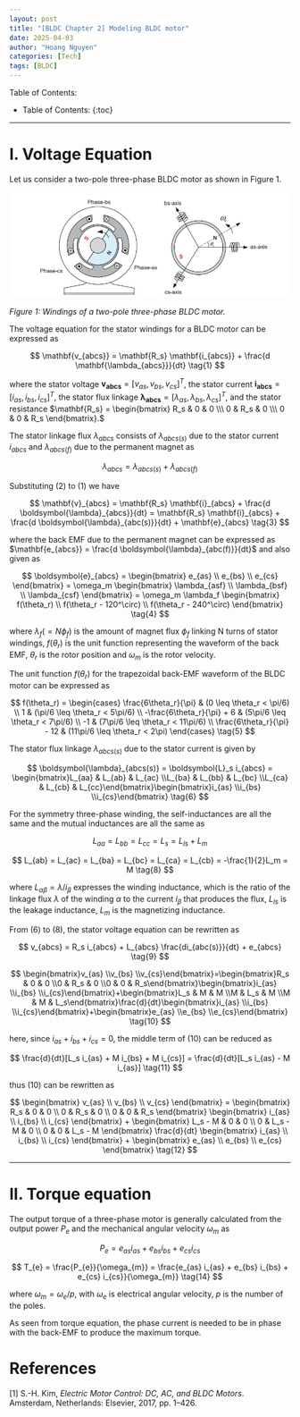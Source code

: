 ```yaml
---
layout: post
title: "[BLDC Chapter 2] Modeling BLDC motor"
date: 2025-04-03
author: "Hoang Nguyen"
categories: [Tech]
tags: [BLDC]
---
```

Table of Contents:
* Table of Contents:
{:toc}
---

# I. Voltage Equation

Let us consider a two-pole three-phase BLDC motor as shown in Figure 1.

![image.png](/assets/BLDC-Modeling/image.png)

*Figure 1: Windings of  a two-pole three-phase BLDC motor.*

The voltage equation for the stator windings for a BLDC motor can be expressed as 

$$
\mathbf{v_{abcs}} = \mathbf{R_s} \mathbf{i_{abcs}} + \frac{d \mathbf{\lambda_{abcs}}}{dt} \tag{1}
$$

where the stator voltage $\mathbf{v_{abcs}} = [v_{as}, v_{bs}, v_{cs}]^T$, 
the stator current $\mathbf{i_{abcs}} = [i_{as}, i_{bs}, i_{cs}]^T$, 
the stator flux linkage $\mathbf{\lambda_{abcs}} = [\lambda_{as}, \lambda_{bs}, \lambda_{cs}]^T$, 
and the stator resistance $\mathbf{R_s} = 
\begin{bmatrix} R_s & 0 & 0 \\\ 0 & R_s & 0 \\\ 0 & 0 & R_s \end{bmatrix}.$

The stator linkage flux $\lambda_{abcs}$  consists of $\lambda_{abcs(s)}$  due to the stator current $i_{abcs}$  and $\lambda_{abcs(f)}$ due to the permanent magnet as 

$$
\lambda_{abcs} = \lambda_{abcs(s)} + \lambda_{abcs(f)}   \tag{2}
$$

Substituting (2) to (1) we have

$$
\mathbf{v}_{abcs} = \mathbf{R_s} \mathbf{i}_{abcs} + \frac{d \boldsymbol{\lambda}_{abcs}}{dt} = \mathbf{R_s} \mathbf{i}_{abcs} + \frac{d \boldsymbol{\lambda}_{abc(s)}}{dt} + \mathbf{e}_{abcs} \tag{3} 
$$

where the back EMF due to the permanent magnet can be expressed as $\mathbf{e_{abcs}} = \frac{d \boldsymbol{\lambda}_{abc(f)}}{dt}$ and also given as 

$$
\boldsymbol{e}_{abcs} = 
\begin{bmatrix} 
e_{as} \\ 
e_{bs} \\ 
e_{cs} 
\end{bmatrix} 
= \omega_m
\begin{bmatrix} 
\lambda_{asf} \\ 
\lambda_{bsf} \\ 
\lambda_{csf} 
\end{bmatrix} 
= \omega_m \lambda_f
\begin{bmatrix} 
f(\theta_r) \\ 
f(\theta_r - 120^\circ) \\ 
f(\theta_r - 240^\circ) 
\end{bmatrix} \tag{4}
$$

where $\lambda_{f} (= N\phi_f)$  is the amount of magnet flux $\phi_f$  linking N turns of stator windings, $f(\theta_r)$ is the unit function representing the waveform of the back EMF, $\theta_r$  is the rotor position and $\omega_m$  is the rotor velocity.

The unit function $f(\theta_r)$ for the trapezoidal back-EMF waveform of the BLDC motor can be expressed as

$$
f(\theta_r) = \begin{cases} \frac{6\theta_r}{\pi} & (0 \leq \theta_r < \pi/6) \\ 1 & (\pi/6 \leq \theta_r < 5\pi/6) \\ -\frac{6\theta_r}{\pi} + 6 & (5\pi/6 \leq \theta_r < 7\pi/6) \\ -1 & (7\pi/6 \leq \theta_r < 11\pi/6) \\ \frac{6\theta_r}{\pi} - 12 & (11\pi/6 \leq \theta_r < 2\pi) \end{cases} \tag{5}
$$

The stator flux linkage $\lambda_{abcs(s)}$  due to the stator current is given by

$$
\boldsymbol{\lambda}_{abcs(s)} = \boldsymbol{L}_s i_{abcs} = \begin{bmatrix}L_{aa} & L_{ab} & L_{ac} \\L_{ba} & L_{bb} & L_{bc} \\L_{ca} & L_{cb} & L_{cc}\end{bmatrix}\begin{bmatrix}i_{as} \\i_{bs} \\i_{cs}\end{bmatrix} \tag{6}
$$

For the symmetry three-phase winding, the self-inductances are all the same and the mutual inductances are all the same as

$$
L_{aa} = L_{bb} = L_{cc} = L_s = L_{ls} + L_m \tag{7}
$$

$$
L_{ab} = L_{ac} = L_{ba} = L_{bc} = L_{ca} = L_{cb} = -\frac{1}{2}L_m = M \tag{8}
$$

where $L_{\alpha\beta} = \lambda/i_\beta$ expresses the winding inductance, which is the ratio of the linkage flux $\lambda$  of the winding $\alpha$  to the current $i_\beta$  that produces the flux, $L_{ls}$  is the leakage inductance, $L_m$  is the magnetizing inductance.

From (6) to (8), the stator voltage equation can be rewritten as

$$
v_{abcs} = R_s i_{abcs} + L_{abcs} \frac{di_{abc(s)}}{dt} + e_{abcs} \tag{9}
$$

$$
\begin{bmatrix}v_{as} \\v_{bs} \\v_{cs}\end{bmatrix}=\begin{bmatrix}R_s & 0 & 0 \\0 & R_s & 0 \\0 & 0 & R_s\end{bmatrix}\begin{bmatrix}i_{as} \\i_{bs} \\i_{cs}\end{bmatrix}+\begin{bmatrix}L_s & M & M \\M & L_s & M \\M & M & L_s\end{bmatrix}\frac{d}{dt}\begin{bmatrix}i_{as} \\i_{bs} \\i_{cs}\end{bmatrix}+\begin{bmatrix}e_{as} \\e_{bs} \\e_{cs}\end{bmatrix} \tag{10}
$$

here, since $i_{as} + i_{bs} + i_{cs} = 0$, the middle term of (10) can be reduced as 

$$
\frac{d}{dt}[L_s i_{as} + M i_{bs} + M i_{cs}] = \frac{d}{dt}[L_s i_{as} - M i_{as}] \tag{11}
$$

thus (10) can be rewritten as 

$$
\begin{bmatrix} v_{as} \\ v_{bs} \\ v_{cs} \end{bmatrix} = \begin{bmatrix} R_s & 0 & 0 \\ 0 & R_s & 0 \\ 0 & 0 & R_s \end{bmatrix} \begin{bmatrix} i_{as} \\ i_{bs} \\ i_{cs} \end{bmatrix} + \begin{bmatrix} L_s - M & 0 & 0 \\ 0 & L_s - M & 0 \\ 0 & 0 & L_s - M \end{bmatrix} \frac{d}{dt} \begin{bmatrix} i_{as} \\ i_{bs} \\ i_{cs} \end{bmatrix} + \begin{bmatrix} e_{as} \\ e_{bs} \\ e_{cs} \end{bmatrix} \tag{12}
$$

---

# II. Torque equation

The output torque of a three-phase motor is generally calculated from the output power $P_e$  and the mechanical angular velocity $\omega_m$  as 

$$
P_{e} = e_{as} i_{as} + e_{bs} i_{bs} + e_{cs} i_{cs} \tag{13}
$$

$$
T_{e} = \frac{P_{e}}{\omega_{m}} = \frac{e_{as} i_{as} + e_{bs} i_{bs} + e_{cs} i_{cs}}{\omega_{m}} \tag{14}
$$

where $\omega_m = \omega_e/p$, with $\omega_e$  is electrical angular velocity, $p$  is the number of the poles.

As seen from torque equation, the phase current is needed to be in phase with the back-EMF to produce the maximum torque. 

# References

[1] S.-H. Kim, *Electric Motor Control: DC, AC, and BLDC Motors*. Amsterdam, Netherlands: Elsevier, 2017, pp. 1–426.